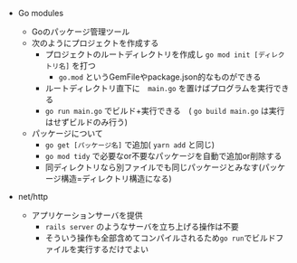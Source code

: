 - Go modules
    - Goのパッケージ管理ツール
    - 次のようにプロジェクトを作成する
        - プロジェクトのルートディレクトリを作成し `go mod init [ディレクトリ名]` を打つ
            - `go.mod` というGemFileやpackage.json的なものができる
        - ルートディレクトリ直下に　`main.go` を置けばプログラムを実行できる
        - `go run main.go` でビルド+実行できる　( `go build main.go` は実行はせずビルドのみ行う)
    - パッケージについて
        - `go get [パッケージ名]` で追加( `yarn add` と同じ)
        - `go mod tidy` で必要なor不要なパッケージを自動で追加or削除する
        - 同ディレクトリなら別ファイルでも同じパッケージとみなす(パッケージ構造=ディレクトリ構造になる)
        
- net/http
    - アプリケーションサーバを提供
        - `rails server` のようなサーバを立ち上げる操作は不要
        - そういう操作も全部含めてコンパイルされるため`go run`でビルドファイルを実行するだけでよい